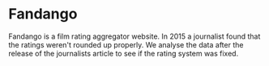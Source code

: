 # Fandango

Fandango is a film rating aggregator website. In 2015 a journalist found that the ratings weren't rounded up properly. We analyse the data after the release of the journalists article to see if the rating system was fixed.